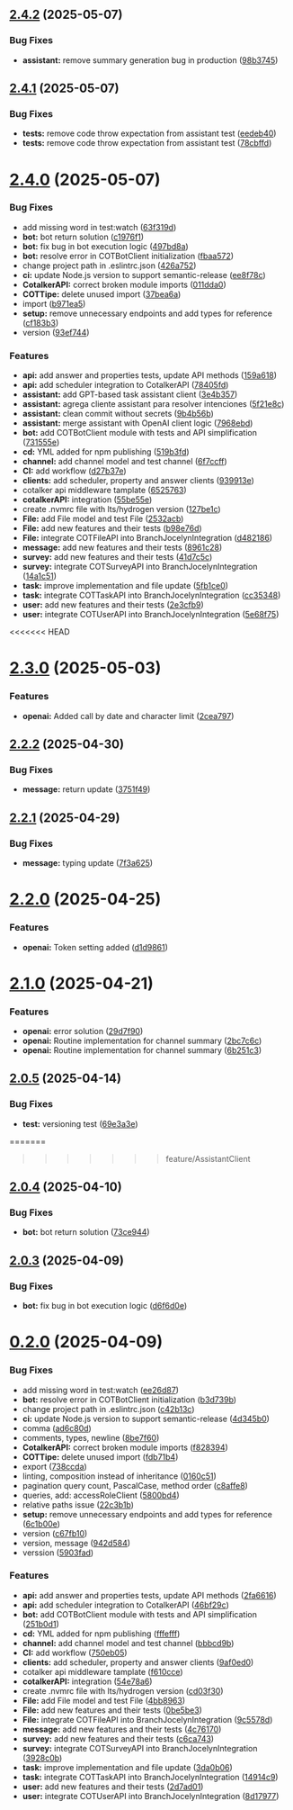 ## [2.4.2](https://github.com/Cotalker/cotalker-sdk/compare/v2.4.1...v2.4.2) (2025-05-07)


### Bug Fixes

* **assistant:** remove summary generation bug in production ([98b3745](https://github.com/Cotalker/cotalker-sdk/commit/98b3745c1a4dd407f7e8b0caea0cd025da6c7d0e))

## [2.4.1](https://github.com/Cotalker/cotalker-sdk/compare/v2.4.0...v2.4.1) (2025-05-07)


### Bug Fixes

* **tests:** remove code throw expectation from assistant test ([eedeb40](https://github.com/Cotalker/cotalker-sdk/commit/eedeb4081750e42380387428a2f6be48842c593c))
* **tests:** remove code throw expectation from assistant test ([78cbffd](https://github.com/Cotalker/cotalker-sdk/commit/78cbffd424adad97914f21632917b50dd458fd51))

# [2.4.0](https://github.com/Cotalker/cotalker-sdk/compare/v2.3.0...v2.4.0) (2025-05-07)


### Bug Fixes

* add missing word in test:watch ([63f319d](https://github.com/Cotalker/cotalker-sdk/commit/63f319daf831a143ace5338741a107347e3d2a72))
* **bot:** bot return solution ([c1976f1](https://github.com/Cotalker/cotalker-sdk/commit/c1976f1fc2aff16261ccb3ee5c04725941603525))
* **bot:** fix bug in bot execution logic ([497bd8a](https://github.com/Cotalker/cotalker-sdk/commit/497bd8ae712a6b668352f5d3d37408e7af431405))
* **bot:** resolve error in COTBotClient initialization ([fbaa572](https://github.com/Cotalker/cotalker-sdk/commit/fbaa572e9ee8cc78a9ec68f45516ce6c85504860))
* change project path in .eslintrc.json ([426a752](https://github.com/Cotalker/cotalker-sdk/commit/426a7522a24652d0a58a7442cb68c322174d2d00))
* **ci:** update Node.js version to support semantic-release ([ee8f78c](https://github.com/Cotalker/cotalker-sdk/commit/ee8f78c1383dfe668e3a618772774b0d97526f39))
* **CotalkerAPI:** correct broken module imports ([011dda0](https://github.com/Cotalker/cotalker-sdk/commit/011dda0387c631d33b750d4c7aafaa352efe4b1b))
* **COTTipe:** delete unused import ([37bea6a](https://github.com/Cotalker/cotalker-sdk/commit/37bea6a00720c2c7b27846a5e224bf70e9a92c2d))
* import ([b971ea5](https://github.com/Cotalker/cotalker-sdk/commit/b971ea50df6df711d94497605c928db623a6907f))
* **setup:** remove unnecessary endpoints and add types for reference ([cf183b3](https://github.com/Cotalker/cotalker-sdk/commit/cf183b34ab1ac473af4b44384c278984167a4ac9))
* version ([93ef744](https://github.com/Cotalker/cotalker-sdk/commit/93ef744916130b9b7a4160da69aa9302e97e85d6))


### Features

* **api:** add answer and properties tests, update API methods ([159a618](https://github.com/Cotalker/cotalker-sdk/commit/159a618ff83e4ca8f7e8fc78a657a6346595fcd2))
* **api:** add scheduler integration to CotalkerAPI ([78405fd](https://github.com/Cotalker/cotalker-sdk/commit/78405fd868b2b93404e660803ef38304115ca53c))
* **assistant:** add GPT-based task assistant client ([3e4b357](https://github.com/Cotalker/cotalker-sdk/commit/3e4b357d89557911418f25ffd034fa2c2b718158))
* **assistant:** agrega cliente assistant para resolver intenciones ([5f21e8c](https://github.com/Cotalker/cotalker-sdk/commit/5f21e8c22d838874a63612371447fc756811df12))
* **assistant:** clean commit without secrets ([9b4b56b](https://github.com/Cotalker/cotalker-sdk/commit/9b4b56b40dddd5ab3a7780d473096ac58bf94385))
* **assistant:** merge assistant with OpenAI client logic ([7968ebd](https://github.com/Cotalker/cotalker-sdk/commit/7968ebd321d8b7aed20c7b46144bf594fa3ae4c4))
* **bot:** add COTBotClient module with tests and API simplification ([731555e](https://github.com/Cotalker/cotalker-sdk/commit/731555e48710fd47bdeac3aa10f93b07cd993ca6))
* **cd:** YML added for npm publishing ([519b3fd](https://github.com/Cotalker/cotalker-sdk/commit/519b3fd7c1550bc9a44dcace09043785cfe6146b))
* **channel:** add channel model and test channel ([6f7ccff](https://github.com/Cotalker/cotalker-sdk/commit/6f7ccffc94a5f69c23f36b60593da76bc4240679))
* **CI:** add workflow ([d27b37e](https://github.com/Cotalker/cotalker-sdk/commit/d27b37e8e2518c56f14825eaec372343fe9761c3))
* **clients:** add scheduler, property and answer clients ([939913e](https://github.com/Cotalker/cotalker-sdk/commit/939913e0b33c6198067e82975848d8040d4f37d8))
* cotalker api middleware tamplate ([6525763](https://github.com/Cotalker/cotalker-sdk/commit/6525763acd237f94d438a866048ba6f6eb80bc92))
* **cotalkerAPI:** integration ([55be55e](https://github.com/Cotalker/cotalker-sdk/commit/55be55ee29946244e866fccfa1bca92e3d2a903b))
* create .nvmrc file with lts/hydrogen version ([127be1c](https://github.com/Cotalker/cotalker-sdk/commit/127be1c0d1d88fb2ebae7c9f9ea6a4d8ba21194b))
* **File:** add File model and test File ([2532acb](https://github.com/Cotalker/cotalker-sdk/commit/2532acb5d76deceff33f67ed093bf5ac054a5965))
* **File:** add new features and their tests ([b98e76d](https://github.com/Cotalker/cotalker-sdk/commit/b98e76d8afd375b7c4e57bdf918f0e7ea8b76e7b))
* **File:** integrate COTFileAPI into BranchJocelynIntegration ([d482186](https://github.com/Cotalker/cotalker-sdk/commit/d4821862ccdfb0a5b728007a0fd006f09cac4a07))
* **message:** add new features and their tests ([8961c28](https://github.com/Cotalker/cotalker-sdk/commit/8961c28ab88ec2625293de31255c58b5e62810f8))
* **survey:** add new features and their tests ([41d7c5c](https://github.com/Cotalker/cotalker-sdk/commit/41d7c5cf3ad84ad2e640930d515c2547e6e0b81c))
* **survey:** integrate COTSurveyAPI into BranchJocelynIntegration ([14a1c51](https://github.com/Cotalker/cotalker-sdk/commit/14a1c51387c5a2d62a8e26e6488b53f4c3556696))
* **task:** improve implementation and file update ([5fb1ce0](https://github.com/Cotalker/cotalker-sdk/commit/5fb1ce0120800421e3ebe74c5351e57780610ec8))
* **task:** integrate COTTaskAPI into BranchJocelynIntegration ([cc35348](https://github.com/Cotalker/cotalker-sdk/commit/cc35348184da203f1a08220aebbd43e3c92463f9))
* **user:** add new features and their tests ([2e3cfb9](https://github.com/Cotalker/cotalker-sdk/commit/2e3cfb9610f07cd2721c36d23ec589c3bc2f9f5f))
* **user:** integrate COTUserAPI into BranchJocelynIntegration ([5e68f75](https://github.com/Cotalker/cotalker-sdk/commit/5e68f759ccef3f51ae704aae705d6de9848298fb))

<<<<<<< HEAD
# [2.3.0](https://github.com/Cotalker/cotalker-sdk/compare/v2.2.2...v2.3.0) (2025-05-03)


### Features

* **openai:** Added call by date and character limit ([2cea797](https://github.com/Cotalker/cotalker-sdk/commit/2cea7973cbefb67c845e4df3a40680221b1e9d66))

## [2.2.2](https://github.com/Cotalker/cotalker-sdk/compare/v2.2.1...v2.2.2) (2025-04-30)


### Bug Fixes

* **message:** return update ([3751f49](https://github.com/Cotalker/cotalker-sdk/commit/3751f494d92fcaf1fe0fcaeb03158ee0aad59e2d))

## [2.2.1](https://github.com/Cotalker/cotalker-sdk/compare/v2.2.0...v2.2.1) (2025-04-29)


### Bug Fixes

* **message:** typing update ([7f3a625](https://github.com/Cotalker/cotalker-sdk/commit/7f3a6254ef1f1999ccf506e0ab839ea60a0045f4))

# [2.2.0](https://github.com/Cotalker/cotalker-sdk/compare/v2.1.0...v2.2.0) (2025-04-25)


### Features

* **openai:** Token setting added ([d1d9861](https://github.com/Cotalker/cotalker-sdk/commit/d1d9861d7d1c7b39b8757f9c4bb1213cd99e8c14))

# [2.1.0](https://github.com/Cotalker/cotalker-sdk/compare/v2.0.5...v2.1.0) (2025-04-21)


### Features

* **openai:** error solution ([29d7f90](https://github.com/Cotalker/cotalker-sdk/commit/29d7f90d066d61bf7c1dff24bc751d4afeb7ef85))
* **openai:** Routine implementation for channel summary ([2bc7c6c](https://github.com/Cotalker/cotalker-sdk/commit/2bc7c6ce6a845621876ccbfdc16a4d6942e06583))
* **openai:** Routine implementation for channel summary ([6b251c3](https://github.com/Cotalker/cotalker-sdk/commit/6b251c3ab5958d713b90bc4b34ed8cb29d75f680))

## [2.0.5](https://github.com/Cotalker/cotalker-sdk/compare/v2.0.4...v2.0.5) (2025-04-14)


### Bug Fixes

* **test:** versioning test ([69e3a3e](https://github.com/Cotalker/cotalker-sdk/commit/69e3a3e5476ec449df654319dce9f38481650fe0))

=======
>>>>>>> feature/AssistantClient
## [2.0.4](https://github.com/Cotalker/cotalker-sdk/compare/v2.0.3...v2.0.4) (2025-04-10)


### Bug Fixes

* **bot:** bot return solution ([73ce944](https://github.com/Cotalker/cotalker-sdk/commit/73ce94407826ec63555f03357e9281eb1b6a61bd))

## [2.0.3](https://github.com/Cotalker/cotalker-sdk/compare/v2.0.2...v2.0.3) (2025-04-09)


### Bug Fixes

* **bot:** fix bug in bot execution logic ([d6f6d0e](https://github.com/Cotalker/cotalker-sdk/commit/d6f6d0e71c8b182bdbb70af91ea8884b4a71d28d))

# [0.2.0](https://github.com/Cotalker/cotalker-sdk/compare/v0.1.0...v0.2.0) (2025-04-09)


### Bug Fixes

* add missing word in test:watch ([ee26d87](https://github.com/Cotalker/cotalker-sdk/commit/ee26d87f8f878b937643c812f75c4309453f57a3))
* **bot:** resolve error in COTBotClient initialization ([b3d739b](https://github.com/Cotalker/cotalker-sdk/commit/b3d739b79a110f98d1b3d1e11145a100cffc7ffa))
* change project path in .eslintrc.json ([c42b13c](https://github.com/Cotalker/cotalker-sdk/commit/c42b13c276ac763cab5739d9c28a8c81a51787f8))
* **ci:** update Node.js version to support semantic-release ([4d345b0](https://github.com/Cotalker/cotalker-sdk/commit/4d345b07c3be70da7ea4741dc19bfbd2d13ca8ea))
* comma ([ad6c80d](https://github.com/Cotalker/cotalker-sdk/commit/ad6c80d1b523e1c1499ed2dc63843244083362de))
* comments, types, newline ([8be7f60](https://github.com/Cotalker/cotalker-sdk/commit/8be7f606f60388c986921ecc88ff3708a56664b4))
* **CotalkerAPI:** correct broken module imports ([f828394](https://github.com/Cotalker/cotalker-sdk/commit/f82839471c10f09deaac1e24a963d64456cc67a8))
* **COTTipe:** delete unused import ([fdb71b4](https://github.com/Cotalker/cotalker-sdk/commit/fdb71b4e8719e576040c2f8affa01756f5f2557c))
* export ([738ccda](https://github.com/Cotalker/cotalker-sdk/commit/738ccda67bc3a552fc2dccabb721d2858251d2bd))
* linting, composition instead of inheritance ([0160c51](https://github.com/Cotalker/cotalker-sdk/commit/0160c5159b7737f76b2a8a5348e17193632169f3))
* pagination query count, PascalCase, method order ([c8affe8](https://github.com/Cotalker/cotalker-sdk/commit/c8affe85630a2ff721a44c980283221b40711176))
* queries, add: accessRoleClient ([5800bd4](https://github.com/Cotalker/cotalker-sdk/commit/5800bd4eb11292529f07d0369cb72e5a6dc10167))
* relative paths issue ([22c3b1b](https://github.com/Cotalker/cotalker-sdk/commit/22c3b1ba179eff1f4670d74c12131e3e0d9ff0b7))
* **setup:** remove unnecessary endpoints and add types for reference ([6c1b00e](https://github.com/Cotalker/cotalker-sdk/commit/6c1b00e737eed44ac33b8e647a037304bc3dcdb5))
* version ([c67fb10](https://github.com/Cotalker/cotalker-sdk/commit/c67fb1021fd22039fbe2ad4b1663c7f091199ce4))
* version, message ([942d584](https://github.com/Cotalker/cotalker-sdk/commit/942d584c73a9366280fccf77da3f8e2372422be9))
* verssion ([5903fad](https://github.com/Cotalker/cotalker-sdk/commit/5903fad92cf43fdb7df00b3084ce997dab8b9bd0))


### Features

* **api:** add answer and properties tests, update API methods ([2fa6616](https://github.com/Cotalker/cotalker-sdk/commit/2fa66168614f7ac10f8419845dcc6795e6fd0b7c))
* **api:** add scheduler integration to CotalkerAPI ([46bf29c](https://github.com/Cotalker/cotalker-sdk/commit/46bf29c0c85c300736f0b102bd48b2f97613a460))
* **bot:** add COTBotClient module with tests and API simplification ([251b0d1](https://github.com/Cotalker/cotalker-sdk/commit/251b0d119063b1562545442c8c9710f3fe3b3e9d))
* **cd:** YML added for npm publishing ([fffefff](https://github.com/Cotalker/cotalker-sdk/commit/fffefff074b41a6e7b3326aa1ae02140b5722173))
* **channel:** add channel model and test channel ([bbbcd9b](https://github.com/Cotalker/cotalker-sdk/commit/bbbcd9bb7aa3110d6d1a4915e84d0203a30b67c8))
* **CI:** add workflow ([750eb05](https://github.com/Cotalker/cotalker-sdk/commit/750eb052440698b31979aee2019452e7d24278b1))
* **clients:** add scheduler, property and answer clients ([9af0ed0](https://github.com/Cotalker/cotalker-sdk/commit/9af0ed00c899f09b20fdb7c7e46d9209ace3df57))
* cotalker api middleware tamplate ([f610cce](https://github.com/Cotalker/cotalker-sdk/commit/f610ccef857248d0f2bcfed90c2f85b099c8170a))
* **cotalkerAPI:** integration ([54e78a6](https://github.com/Cotalker/cotalker-sdk/commit/54e78a665bf257842e09425ceac6e72dacc0cded))
* create .nvmrc file with lts/hydrogen version ([cd03f30](https://github.com/Cotalker/cotalker-sdk/commit/cd03f303c3b8c7b0aef36bcb574a4227e317a479))
* **File:** add File model and test File ([4bb8963](https://github.com/Cotalker/cotalker-sdk/commit/4bb89632e86fdc23681b4c128c1f136885f5e56c))
* **File:** add new features and their tests ([0be5be3](https://github.com/Cotalker/cotalker-sdk/commit/0be5be3b94c39a3617a28eda4ec7a5cc16c036bc))
* **File:** integrate COTFileAPI into BranchJocelynIntegration ([9c5578d](https://github.com/Cotalker/cotalker-sdk/commit/9c5578d1b45b06a5094df4b1b4e6954f33e7b66c))
* **message:** add new features and their tests ([4c76170](https://github.com/Cotalker/cotalker-sdk/commit/4c76170051843ecd0494e86cc9f32db1cac44efe))
* **survey:** add new features and their tests ([c6ca743](https://github.com/Cotalker/cotalker-sdk/commit/c6ca743fc3bc6e4c5ee755d1fc113b71fae3dafa))
* **survey:** integrate COTSurveyAPI into BranchJocelynIntegration ([3928c0b](https://github.com/Cotalker/cotalker-sdk/commit/3928c0bcd07cf1eba5bbbae457b0910abe0e6477))
* **task:** improve implementation and file update ([3da0b06](https://github.com/Cotalker/cotalker-sdk/commit/3da0b0619dd8cfb04f012ecb134a72ec9275a24e))
* **task:** integrate COTTaskAPI into BranchJocelynIntegration ([14914c9](https://github.com/Cotalker/cotalker-sdk/commit/14914c9bcb2144a1f4a4263bc45090f1eb870642))
* **user:** add new features and their tests ([2d7ad01](https://github.com/Cotalker/cotalker-sdk/commit/2d7ad01b7879582d5eed8654c398f42a68f49451))
* **user:** integrate COTUserAPI into BranchJocelynIntegration ([8d17977](https://github.com/Cotalker/cotalker-sdk/commit/8d179775e0fc36cc5a71f01b7b2884f16b4ef275))
